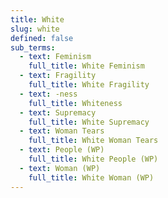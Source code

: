 ```yaml
---
title: White
slug: white
defined: false
sub_terms:
  - text: Feminism
    full_title: White Feminism
  - text: Fragility
    full_title: White Fragility
  - text: -ness
    full_title: Whiteness
  - text: Supremacy
    full_title: White Supremacy
  - text: Woman Tears
    full_title: White Woman Tears
  - text: People (WP)
    full_title: White People (WP)
  - text: Woman (WP)
    full_title: White Woman (WP)
---
```

